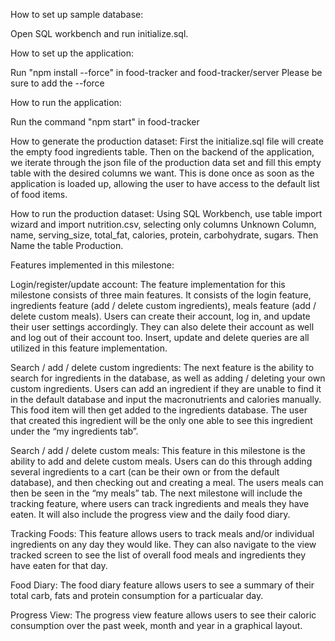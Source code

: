 How to set up sample database:

Open SQL workbench and run initialize.sql.

How to set up the application:

Run "npm install --force" in food-tracker and food-tracker/server
Please be sure to add the --force

How to run the application:

Run the command "npm start" in food-tracker

How to generate the production dataset:
First the initialize.sql file will create the empty food ingredients table. Then on the backend of the application, we iterate through the json file of the production data set and fill this empty table with the desired columns we want. This is done once as soon as the application is loaded up, allowing the user to have access to the default list of food items.

How to run the production dataset:
Using SQL Workbench, use table import wizard and import nutrition.csv, selecting only columns Unknown Column, name, serving_size, total_fat, calories, protein, carbohydrate, sugars. Then Name the table Production.

Features implemented in this milestone:

Login/register/update account:
The feature implementation for this milestone consists of three main features. It consists of the login feature, ingredients feature (add / delete custom ingredients), meals feature (add / delete custom meals). Users can create their account, log in, and update their user settings accordingly. They can also delete their account as well and log out of their account too. Insert, update and delete queries are all utilized in this feature implementation.

Search / add / delete custom ingredients:
The next feature is the ability to search for ingredients in the database, as well as adding / deleting your own custom ingredients. Users can add an ingredient if they are unable to find it in the default database and input the macronutrients and calories manually. This food item will then get added to the ingredients database. The user that created this ingredient will be the only one able to see this ingredient under the “my ingredients tab”.

Search / add / delete custom meals:
This feature in this milestone is the ability to add and delete custom meals. Users can do this through adding several ingredients to a cart (can be their own or from the default database), and then checking out and creating a meal. The users meals can then be seen in the “my meals” tab. The next milestone will include the tracking feature, where users can track ingredients and meals they have eaten. It will also include the progress view and the daily food diary.

Tracking Foods:
This feature allows users to track meals and/or individual ingredients on any day they would like. They can also navigate to the view tracked screen to see the list of overall food meals and ingredients they have eaten for that day.

Food Diary:
The food diary feature allows users to see a summary of their total carb, fats and protein consumption for a particualar day.

Progress View:
The progress view feature allows users to see their caloric consumption over the past week, month and year in a graphical layout.
